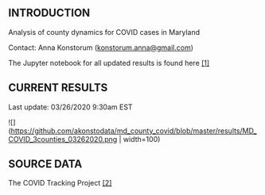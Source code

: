 INTRODUCTION
------------

Analysis of county dynamics for COVID cases in Maryland

Contact: Anna Konstorum (konstorum.anna@gmail.com)

The Jupyter notebook for all updated results is found here [[1]](https://github.com/akonstodata/md_county_covid/blob/master/code/MD_COVID_Dynamics.ipynb)

CURRENT RESULTS
------------
Last update: 03/26/2020 9:30am EST

![](https://github.com/akonstodata/md_county_covid/blob/master/results/MD_COVID_3counties_03262020.png | width=100)


SOURCE DATA
------------
The COVID Tracking Project [[2]](https://covidtracking.com/)